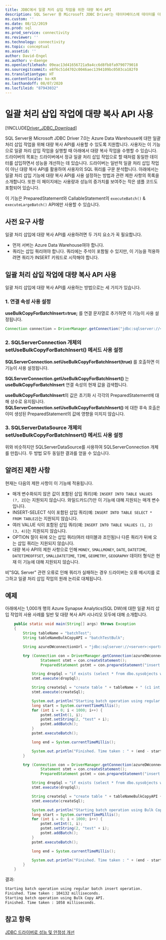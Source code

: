 ```yaml
---
title: JDBC에서 일괄 처리 삽입 작업을 위한 대량 복사 API
description: SQL Server 용 Microsoft JDBC Driver는 데이터베이스에 데이터를 더 빠르게 로드할 수 있도록 Azure Data Warehouse에 대한 일괄 처리 삽입 작업에 대량 복사를 지원합니다.
ms.custom: ''
ms.date: 08/12/2019
ms.prod: sql
ms.prod_service: connectivity
ms.reviewer: ''
ms.technology: connectivity
ms.topic: conceptual
ms.assetid: ''
author: David-Engel
ms.author: v-daenge
ms.openlocfilehash: 09eac13d41656721a9a4cc6d8fb8fa9790779018
ms.sourcegitcommit: e8f6c51d4702c0046aec1394109bc0503ca182f0
ms.translationtype: HT
ms.contentlocale: ko-KR
ms.lasthandoff: 08/07/2020
ms.locfileid: "87943032"
---
```

# <a name="using-bulk-copy-api-for-batch-insert-operation"></a>일괄 처리 삽입 작업에 대량 복사 API 사용

[!INCLUDE[Driver_JDBC_Download](../../includes/driver_jdbc_download.md)]

SQL Server용 Microsoft JDBC Driver 7.0는 Azure Data Warehouse에 대한 일괄 처리 삽입 작업을 위해 대량 복사 API를 사용할 수 있도록 지원합니다. 사용자는 이 기능으로 일괄 처리 삽입 작업을 실행할 때 아래에서 대량 복사 작업을 수행할 수 있습니다. 드라이버의 목표는 드라이버에서 정규 일괄 처리 삽입 작업으로 할 때처럼 동일한 데이터를 삽입하면서 성능을 개선하는 데 있습니다. 드라이버는 일반적 일괄 처리 삽입 작업이 아닌 대량 복사 API를 활용하여 사용자의 SQL 쿼리를 구문 분석합니다. 아래에서는 일괄 처리 삽입 기능에 대량 복사 API를 사용 설정하는 방법과 관련 제한 사항의 목록을 소개합니다. 또한 이 페이지에는 사용량과 성능의 증가치를 보여주는 작은 샘플 코드도 포함되어 있습니다.

이 기능은 PreparedStatement와 CallableStatement의 `executeBatch()` & `executeLargeBatch()` API에만 사용할 수 있습니다.

## <a name="prerequisites"></a>사전 요구 사항

일괄 처리 삽입에 대량 복사 API를 사용하려면 두 가지 요소가 꼭 필요합니다.

* 먼저 서버는 Azure Data Warehouse여야 합니다.
* 쿼리는 삽입 쿼리여야 합니다. 쿼리에는 주석이 포함될 수 있지만, 이 기능을 적용하려면 쿼리가 INSERT 키워드로 시작해야 합니다.

## <a name="enabling-bulk-copy-api-for-batch-insert"></a>일괄 처리 삽입 작업에 대량 복사 API 사용

일괄 처리 삽입에 대량 복사 API를 사용하는 방법으로는 세 가지가 있습니다.

### <a name="1-enabling-with-connection-property"></a>1. 연결 속성 사용 설정

**useBulkCopyForBatchInsert=true;** 를 연결 문자열로 추가하면 이 기능이 사용 설정됩니다.

```java
Connection connection = DriverManager.getConnection("jdbc:sqlserver://<server>:<port>;userName=<user>;password=<password>;database=<database>;useBulkCopyForBatchInsert=true;");
```

### <a name="2-enabling-with-setusebulkcopyforbatchinsert-method-from-sqlserverconnection-object"></a>2. SQLServerConnection 개체의 setUseBulkCopyForBatchInsert() 메서드 사용 설정

**SQLServerConnection.setUseBulkCopyForBatchInsert(true)** 를 호출하면 이 기능이 사용 설정됩니다.

**SQLServerConnection.getUseBulkCopyForBatchInsert()** 는 **useBulkCopyForBatchInsert** 연결 속성의 현재 값을 검색합니다.

**useBulkCopyForBatchInsert**의 값은 초기화 시 각각의 PreparedStatement에 대해 상수로 유지됩니다. **SQLServerConnection.setUseBulkCopyForBatchInsert()** 에 대한 후속 호출은 이미 생성된 PreparedStatement의 값에 영향을 미치지 않습니다.

### <a name="3-enabling-with-setusebulkcopyforbatchinsert-method-from-sqlserverdatasource-object"></a>3. SQLServerDataSource 개체의 setUseBulkCopyForBatchInsert() 메서드 사용 설정

위와 비슷하지만 SQLServerDataSource를 사용하여 SQLServerConnection 개체를 만듭니다. 두 방법 모두 동일한 결과를 얻을 수 있습니다.

## <a name="known-limitations"></a>알려진 제한 사항

현재는 다음의 제한 사항이 이 기능에 적용됩니다.

* 매개 변수화되지 않은 값이 포함된 삽입 쿼리(예: `INSERT INTO TABLE VALUES (?, 2`))는 지원되지 않습니다. 와일드카드(?)만 이 기능에 대해 지원되는 매개 변수입니다.
* INSERT-SELECT 식이 포함된 삽입 쿼리(예: `INSERT INTO TABLE SELECT * FROM TABLE2`)는 지원되지 않습니다.
* 여러 VALUE 식이 포함된 삽입 쿼리(예: `INSERT INTO TABLE VALUES (1, 2) (3, 4)`)는 지원되지 않습니다.
* OPTION 절이 뒤에 오는 삽입 쿼리(여러 테이블과 조인됨)나 다른 쿼리가 뒤에 오는 삽입 쿼리는 지원되지 않습니다.
* 대량 복사 API의 제한 사항으로 인해 `MONEY`, `SMALLMONEY`, `DATE`, `DATETIME`, `DATETIMEOFFSET`, `SMALLDATETIME`, `TIME`, `GEOMETRY`, `GEOGRAPHY` 데이터 형식은 현재 이 기능에 대해 지원되지 않습니다.

비"SQL Server" 관련 오류로 인해 쿼리가 실패하는 경우 드라이버는 오류 메시지를 로그하고 일괄 처리 삽입 작업의 원래 논리로 대체됩니다.

## <a name="example"></a>예제

아래에서는 1,000개 행의 Azure Synapse Analytics(SQL DW)에 대한 일괄 처리 삽입 작업의 사용 사례를 일반 및 대량 복사 API 시나리오 모두에 대해 소개합니다.

```java
    public static void main(String[] args) throws Exception
    {
        String tableName = "batchTest";
        String tableNameBulkCopyAPI = "batchTestBulk";

        String azureDWconnectionUrl = "jdbc:sqlserver://<server>:<port>;databaseName=<database>;user=<user>;password=<password>";

        try (Connection con = DriverManager.getConnection(azureDWconnectionUrl); // connects to an Azure Data Warehouse.
                Statement stmt = con.createStatement();
                PreparedStatement pstmt = con.prepareStatement("insert into " + tableName + " values (?, ?)");) {

            String dropSql = "if exists (select * from dbo.sysobjects where id = object_id(N'[dbo].[" + tableName + "]') and OBJECTPROPERTY(id, N'IsUserTable') = 1) DROP TABLE [" + tableName + "]";
            stmt.execute(dropSql);

            String createSql = "create table " + tableName + " (c1 int, c2 varchar(20))";
            stmt.execute(createSql);

            System.out.println("Starting batch operation using regular batch insert operation.");
            long start = System.currentTimeMillis();
            for (int i = 0; i < 1000; i++) {
                pstmt.setInt(1, i);
                pstmt.setString(2, "test" + i);
                pstmt.addBatch();
            }
            pstmt.executeBatch();

            long end = System.currentTimeMillis();

            System.out.println("Finished. Time taken : " + (end - start) + " milliseconds.");
        }

        try (Connection con = DriverManager.getConnection(azureDWconnectionUrl + ";useBulkCopyForBatchInsert=true"); // connects to an Azure Data Warehouse, with useBulkCopyForBatchInsert connection property set to true.
                Statement stmt = con.createStatement();
                PreparedStatement pstmt = con.prepareStatement("insert into " + tableNameBulkCopyAPI + " values (?, ?)");) {

            String dropSql = "if exists (select * from dbo.sysobjects where id = object_id(N'[dbo].[" + tableNameBulkCopyAPI + "]') and OBJECTPROPERTY(id, N'IsUserTable') = 1) DROP TABLE [" + tableNameBulkCopyAPI + "]";
            stmt.execute(dropSql);

            String createSql = "create table " + tableNameBulkCopyAPI + " (c1 int, c2 varchar(20))";
            stmt.execute(createSql);

            System.out.println("Starting batch operation using Bulk Copy API.");
            long start = System.currentTimeMillis();
            for (int i = 0; i < 1000; i++) {
                pstmt.setInt(1, i);
                pstmt.setString(2, "test" + i);
                pstmt.addBatch();
            }
            pstmt.executeBatch();

            long end = System.currentTimeMillis();

            System.out.println("Finished. Time taken : " + (end - start) + " milliseconds.");
        }
    }
```

결과:

```bash
Starting batch operation using regular batch insert operation.
Finished. Time taken : 104132 milliseconds.
Starting batch operation using Bulk Copy API.
Finished. Time taken : 1058 milliseconds.
```

## <a name="see-also"></a>참고 항목

[JDBC 드라이버로 성능 및 안정성 개선](improving-performance-and-reliability-with-the-jdbc-driver.md)
